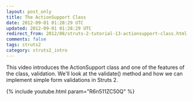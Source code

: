 ```yaml
---           
layout: post_only
title: The ActionSupport Class
date: 2012-09-01 01:28:29 UTC
updated: 2012-09-01 01:28:29 UTC
redirect_from: 2012/08/struts-2-tutorial-13-actionsupport-class.html
comments: false
tags: struts2
category: struts2_intro
---
```


This video introduces the ActionSupport class and one of the features of the class, validation. We'll look at the validate() method and how we can implement simple form validations in Struts 2.

{% include youtube.html param="R6n511ZC50Q" %}